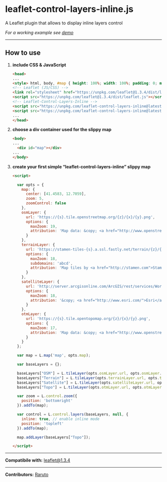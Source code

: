 # leaflet-control-layers-inline.js
A Leaflet plugin that allows to display inline layers control

_For a working example see [demo](https://raruto.github.io/examples/leaflet-control-layers-inline/leaflet-control-layers-inline.html)_

---

## How to use

1. **include CSS & JavaScript**
    ```html
    <head>
    ...
    <style> html, body, #map { height: 100%; width: 100%; padding: 0; margin: 0; } </style>
    <!-- Leaflet (JS/CSS) -->
    <link rel="stylesheet" href="https://unpkg.com/leaflet@1.3.4/dist/leaflet.css" />
    <script src="https://unpkg.com/leaflet@1.3.4/dist/leaflet.js"></script>
    <!-- Leaflet-Control-Layers-Inline -->
    <script src="https://unpkg.com/leaflet-control-layers-inline@latest/leaflet-control-layers-inline.js"></script>
    <script src="https://unpkg.com/leaflet-control-layers-inline@latest/leaflet-control-layers-inline.css"></script>
    ...
    </head>
    ```
2. **choose a div container used for the slippy map**
    ```html
    <body>
    ...
	  <div id="map"></div>
    ...
    </body>
    ```
3. **create your first simple “leaflet-control-layers-inline” slippy map**
    ```html
    <script>

      var opts = {
        map: {
          center: [41.4583, 12.7059],
          zoom: 5,
          zoomControl: false
        },
        osmLayer: {
          url: 'https://{s}.tile.openstreetmap.org/{z}/{x}/{y}.png',
          options: {
            maxZoom: 19,
            attribution: 'Map data: &copy; <a href="http://www.openstreetmap.org/copyright">OpenStreetMap</a>'
          }
        },
        terrainLayer: {
          url: 'https://stamen-tiles-{s}.a.ssl.fastly.net/terrain/{z}/{x}/{y}.png',
          options: {
            maxZoom: 18,
            subdomains: 'abcd',
            attribution: 'Map tiles by <a href="http://stamen.com">Stamen Design</a>, <a href="http://creativecommons.org/licenses/by/3.0">CC BY 3.0</a> &mdash; Map data &copy; <a href="https://www.openstreetmap.org/copyright">OpenStreetMap</a> contributors'
          }
        },
        satelliteLayer: {
          url: 'http://server.arcgisonline.com/ArcGIS/rest/services/World_Imagery/MapServer/tile/{z}/{y}/{x}',
          options: {
            maxZoom: 18,
            attribution: '&copy; <a href="http://www.esri.com/">Esri</a>'
          }
        },
        otmLayer: {
          url: 'https://{s}.tile.opentopomap.org/{z}/{x}/{y}.png',
          options: {
            maxZoom: 17,
            attribution: 'Map data: &copy; <a href="http://www.openstreetmap.org/copyright">OpenStreetMap</a>, <a href="http://viewfinderpanoramas.org">SRTM</a> | Map style: &copy; <a href="https://opentopomap.org">OpenTopoMap</a> (<a href="https://creativecommons.org/licenses/by-sa/3.0/">CC-BY-SA</a>)'
          }
        }
      };

      var map = L.map('map', opts.map);

      var baseLayers = {};

      baseLayers["OSM"] = L.tileLayer(opts.osmLayer.url, opts.osmLayer.options);
      baseLayers["Terrain"] = L.tileLayer(opts.terrainLayer.url, opts.terrainLayer.options);
      baseLayers["Satellite"] = L.tileLayer(opts.satelliteLayer.url, opts.satelliteLayer.options);
      baseLayers["Topo"] = L.tileLayer(opts.otmLayer.url, opts.otmLayer.options);

      var zoom = L.control.zoom({
        position: 'bottomright'
      }).addTo(map);

      var control = L.control.layers(baseLayers, null, {
        inline: true, // enable inline mode
        position: 'topleft'
      }).addTo(map);

      map.addLayer(baseLayers["Topo"]);

    </script>
    ```

---

**Compatibile with:** leaflet@1.3.4

---

**Contributors:** [Raruto](https://github.com/Raruto/leaflet-control-layers-inline)

